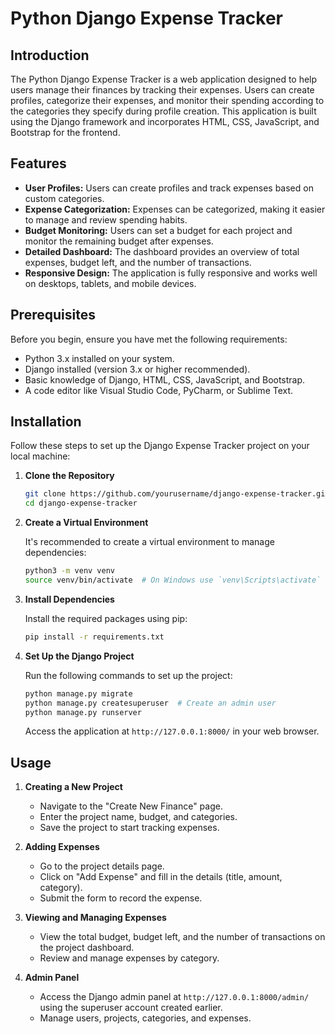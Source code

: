 # Python Django Expense Tracker

## Introduction

The Python Django Expense Tracker is a web application designed to help users manage their finances by tracking their expenses. Users can create profiles, categorize their expenses, and monitor their spending according to the categories they specify during profile creation. This application is built using the Django framework and incorporates HTML, CSS, JavaScript, and Bootstrap for the frontend.

## Features

- **User Profiles:** Users can create profiles and track expenses based on custom categories.
- **Expense Categorization:** Expenses can be categorized, making it easier to manage and review spending habits.
- **Budget Monitoring:** Users can set a budget for each project and monitor the remaining budget after expenses.
- **Detailed Dashboard:** The dashboard provides an overview of total expenses, budget left, and the number of transactions.
- **Responsive Design:** The application is fully responsive and works well on desktops, tablets, and mobile devices.

## Prerequisites

Before you begin, ensure you have met the following requirements:

- Python 3.x installed on your system.
- Django installed (version 3.x or higher recommended).
- Basic knowledge of Django, HTML, CSS, JavaScript, and Bootstrap.
- A code editor like Visual Studio Code, PyCharm, or Sublime Text.

## Installation

Follow these steps to set up the Django Expense Tracker project on your local machine:

1. **Clone the Repository**

   ```bash
   git clone https://github.com/yourusername/django-expense-tracker.git
   cd django-expense-tracker
   ```

2. **Create a Virtual Environment**

   It's recommended to create a virtual environment to manage dependencies:

   ```bash
   python3 -m venv venv
   source venv/bin/activate  # On Windows use `venv\Scripts\activate`
   ```

3. **Install Dependencies**

   Install the required packages using pip:

   ```bash
   pip install -r requirements.txt
   ```

4. **Set Up the Django Project**

   Run the following commands to set up the project:

   ```bash
   python manage.py migrate
   python manage.py createsuperuser  # Create an admin user
   python manage.py runserver
   ```

   Access the application at `http://127.0.0.1:8000/` in your web browser.


## Usage

1. **Creating a New Project**

   - Navigate to the "Create New Finance" page.
   - Enter the project name, budget, and categories.
   - Save the project to start tracking expenses.

2. **Adding Expenses**

   - Go to the project details page.
   - Click on "Add Expense" and fill in the details (title, amount, category).
   - Submit the form to record the expense.

3. **Viewing and Managing Expenses**

   - View the total budget, budget left, and the number of transactions on the project dashboard.
   - Review and manage expenses by category.

4. **Admin Panel**

   - Access the Django admin panel at `http://127.0.0.1:8000/admin/` using the superuser account created earlier.
   - Manage users, projects, categories, and expenses.

